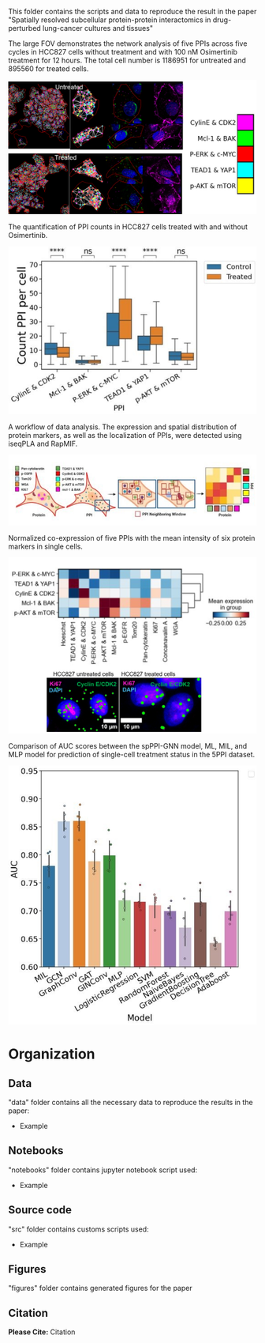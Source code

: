 This folder contains the scripts and data to reproduce the result in the paper "Spatially resolved subcellular protein-protein interactomics in drug-perturbed lung-cancer cultures and tissues"

The large FOV demonstrates the network analysis of five PPIs across five cycles in HCC827 cells without treatment and with 100 nM Osimertinib treatment for 12 hours. The total cell number is 1186951 for untreated and 895560 for treated cells.

![Alt text](figures/a.jpg)

The quantification of PPI counts in HCC827 cells treated with and without Osimertinib.

![Alt text](figures/b.jpg)

A workflow of data analysis. The expression and spatial distribution of protein markers, as well as the localization of PPIs, were detected using iseqPLA and RapMIF.

![Alt text](figures/c.jpg)

Normalized co-expression of five PPIs with the mean intensity of six protein markers in single cells.

![Alt text](figures/d.jpg)

Comparison of AUC scores between the spPPI-GNN model, ML, MIL, and MLP model for prediction of single-cell treatment status in the 5PPI dataset.

![Alt text](figures/e.jpg)

# Organization

## Data
"data" folder contains all the necessary data to reproduce the results in the paper:
- Example

## Notebooks 
"notebooks" folder contains jupyter notebook script used:
- Example

## Source code
"src" folder contains customs scripts used:
- Example

## Figures 
"figures" folder contains generated figures for the paper

## Citation
**Please Cite:**  Citation
